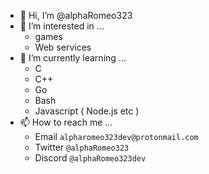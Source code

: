 - 👋 Hi, I’m @alphaRomeo323
- 👀 I’m interested in ...
  - games
  - Web services
- 🌱 I’m currently learning ...
  - C
  - C++
  - Go
  - Bash
  - Javascript ( Node.js etc )
- 📫 How to reach me ...
  - Email `alpharomeo323dev@protonmail.com`
  - Twitter `@alphaRomeo323`
  - Discord `@alphaRomeo323dev`
<!---
alphaRomeo323/alphaRomeo323 is a ✨ special ✨ repository because its `README.md` (this file) appears on your GitHub profile.
You can click the Preview link to take a look at your changes.
--->
